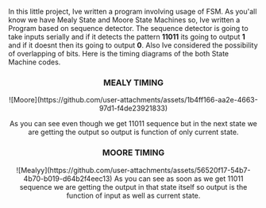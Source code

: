 In this little project, Ive written a program involving usage of FSM. As you'all know we have Mealy State and Moore State Machines so, Ive written a Program based on
sequence detector. The sequence detector is going to take inputs serially and if it detects the pattern **11011** its going to output **1** and if it doesnt then its 
going to output **0**. Also Ive considered the possibility of overlapping of bits. 
Here is the timing diagrams of the both State Machine codes.

<div align="center">
<h3> MEALY TIMING</h3>
![Moore](https://github.com/user-attachments/assets/1b4ff166-aa2e-4663-97d1-f4de23921833)

As you can see even though we get 11011 sequence but in the next state we are getting the output so output is function of only current state.

<h3> MOORE TIMING</h3>
![Mealyy](https://github.com/user-attachments/assets/56520f17-54b7-4b70-b019-d64b2f4eec13)
As you can see as soon as we get 11011 sequence we are getting the output in that state itself so output is the function of input as well as current state.
</div>
